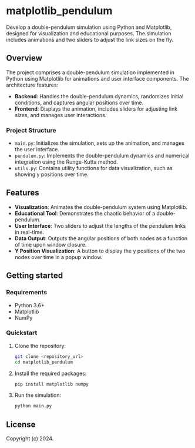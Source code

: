 # matplotlib_pendulum

Develop a double-pendulum simulation using Python and Matplotlib, designed for visualization and educational purposes. The simulation includes animations and two sliders to adjust the link sizes on the fly.

## Overview

The project comprises a double-pendulum simulation implemented in Python using Matplotlib for animations and user interface components. The architecture features:

- **Backend**: Handles the double-pendulum dynamics, randomizes initial conditions, and captures angular positions over time.
- **Frontend**: Displays the animation, includes sliders for adjusting link sizes, and manages user interactions.

### Project Structure

- `main.py`: Initializes the simulation, sets up the animation, and manages the user interface.
- `pendulum.py`: Implements the double-pendulum dynamics and numerical integration using the Runge-Kutta method.
- `utils.py`: Contains utility functions for data visualization, such as showing y positions over time.

## Features

- **Visualization**: Animates the double-pendulum system using Matplotlib.
- **Educational Tool**: Demonstrates the chaotic behavior of a double-pendulum.
- **User Interface**: Two sliders to adjust the lengths of the pendulum links in real-time.
- **Data Output**: Outputs the angular positions of both nodes as a function of time upon window closure.
- **Y Position Visualization**: A button to display the y positions of the two nodes over time in a popup window.

## Getting started

### Requirements

- Python 3.6+
- Matplotlib
- NumPy

### Quickstart

1. Clone the repository:
   ```sh
   git clone <repository_url>
   cd matplotlib_pendulum
   ```
2. Install the required packages:
   ```sh
   pip install matplotlib numpy
   ```
3. Run the simulation:
   ```sh
   python main.py
   ```

## License

Copyright (c) 2024.
